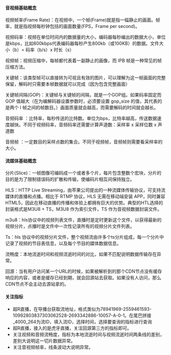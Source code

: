 #### 音视频基础概念

视频帧率(Frame Rate)：在视频中，一个帧(Frame)就是指一幅静止的画面。帧率，就是指视频每秒钟包括的画面数量(FPS，Frame per second)。

视频码率：视频在单位时间内的数据量的大小，编码器每秒编出的数据大小，单位是kbps，比如800kbps代表编码器每秒产生800kb（或100KB）的数据。文件大小（b）= 码率（b/s）x 时长（s）

视频帧：视频压缩中，每帧都代表着一副静止的画像，而 IPB 帧是一种常见的帧压缩方法。

关键帧：该类型帧可以直接转为可视且有效的图片，可以理解为这一帧画面的完整保留，解码时只需要本帧数据就可以完成（因为包含完整画面）

关键帧间隔(GOP)：关键帧与关键帧的间隔，就是一个GOP组。如果码率固定而 GOP 值越大（在为编解码器设置参数时，必须要设置 gop_size 的值，其代表的是两个 I 帧之间的帧数目。）画面质量就会越高，而需要解码的时间就会越长。

音频码率 ：比特率，每秒传送的比特数。单位为bps，比特率越高，传送数据速度越快。不同于视频码率，音频码率还需要计算声道数：采样率 x 采样位数 x 声道数

音频帧 ：一定数目的采样点数的集合。不同于视频帧，音频帧则需要看采样率的大小。

#### 流媒体基础概念

分片(Slice)：一帧图像可编码成一个或者多个片，每片包含整数个宏块，分片的目的是为了限制错误码的扩散和传输，使编码片相互间保持独立。

HLS：HTTP Live Streaming，由苹果公司提出的一种流媒体传输协议，可支持流媒体的直播和点播。相比于 RTMP 协议，HLS 无需在移动端安装 APP，同时兼容HTML5，因此在移动直播的传播和体验上都拥有巨大的优势。典型的HTL选择的封装格式是M3U8 + TS，M3U8 作为索引文件，TS 作为音视频数据封装文件。

m3u8：hls协议中的视频列表文件，直播时是定时更新这个文件，以获得最新的视频分片，点播时是文件中一次性记录所有的视频分片文件列表。

Ts：hls 协议中的视频分片文件，整个视频流由许多个ts分片组成，每一个分片中记录了视频的节目表信息，以及每个节目的媒体数据信息。

流畅度：本地流逝时间和视频流逝时间的对比，如果不匹配说明数据传输存在异常。

回源：当有用户访问某一个URL的时候，如果被解析到的那个CDN节点没有缓存响应的内容，或者是缓存已经到期，就会回源站去获取。如果没有人访问，那么CDN节点不会主动去源站拿的。

#### 关注指标

- 超R直播，在导播台获取流地址，格式类似为78941969-2559461593-10992803837303062528-2693342886-10057-A-0-1。在尾巴拼接_4000_264为流ID，填入流ID，选择时间，选择要查询的指标进行查询
- 超R直播，接入的是虎牙直播，关注回源第三方的指标即可。
- 关注视频和音频流畅度，指标为本地流逝时间与视频流逝时间两条线的差别，差别大说明这一切片数据异常。
- 关注音视频帧率，线条波动大说明异常。

